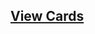 ## [View Cards](<https://sims-s.github.io/mtg-card-gen/CardNamesRound1/Sliver dodecahedron/Sliver dodecahedron.html>)